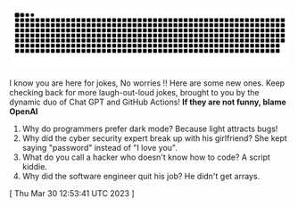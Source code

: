 <picture>
  <source media="(prefers-color-scheme: dark)" srcset="https://raw.githubusercontent.com/platane/platane/output/github-contribution-grid-snake-dark.svg">
  <source media="(prefers-color-scheme: light)" srcset="https://raw.githubusercontent.com/platane/platane/output/github-contribution-grid-snake.svg">
  <img alt="github contribution grid snake animation" src="https://raw.githubusercontent.com/platane/platane/output/github-contribution-grid-snake.svg">
</picture>


I know you are here for jokes, No worries !!
Here are some new ones. Keep checking back for more laugh-out-loud jokes, brought to you by the dynamic duo of Chat GPT and GitHub Actions! __If they are not funny, blame OpenAI__
 
1. Why do programmers prefer dark mode? Because light attracts bugs!
2. Why did the cyber security expert break up with his girlfriend? She kept saying "password" instead of "I love you".
3. What do you call a hacker who doesn't know how to code? A script kiddie.
4. Why did the software engineer quit his job? He didn't get arrays.
 
[ 
Thu Mar 30 12:53:41 UTC 2023
 ]
